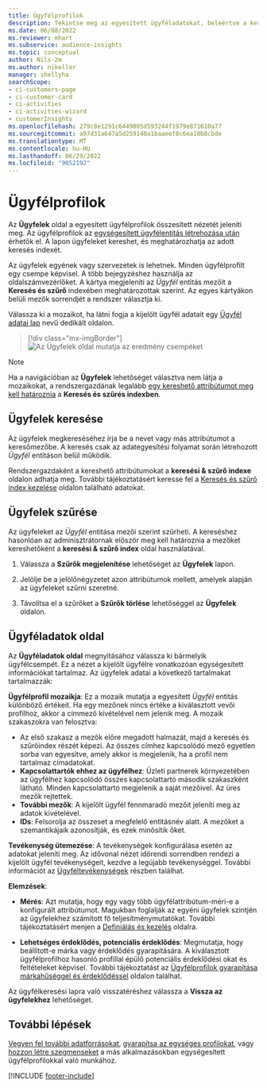 ```yaml
---
title: Ügyfélprofilok
description: Tekintse meg az egyesített ügyféladatokat, beleértve a keresés és a szűrés használatát
ms.date: 06/08/2022
ms.reviewer: mhart
ms.subservice: audience-insights
ms.topic: conceptual
author: Nils-2m
ms.author: nikeller
manager: shellyha
searchScope:
- ci-customers-page
- ci-customer-card
- ci-activities
- ci-activities-wizard
- customerInsights
ms.openlocfilehash: 279c8e1291c6449005d593244f1979e871610a77
ms.sourcegitcommit: a97d31a647a5d259140a1baaeef8c6ea10b8cbde
ms.translationtype: MT
ms.contentlocale: hu-HU
ms.lasthandoff: 06/29/2022
ms.locfileid: "9052192"
---
```

# <a name="customer-profiles"></a>Ügyfélprofilok

Az **Ügyfelek** oldal a egyesített ügyfélprofilok összesített nézetét jeleníti meg. Az ügyfélprofilok az [egységesített ügyfélentitás létrehozása után](data-unification.md) érhetők el. A lapon ügyfeleket kereshet, és meghatározhatja az adott keresés indexét.

Az ügyfelek egyének vagy szervezetek is lehetnek. Minden ügyfélprofilt egy csempe képvisel. A több bejegyzéshez használja az oldalszámvezérlőket. A kártya megjeleníti az *Ügyfél* entitás mezőit a **Keresés és szűrő** indexében meghatározottak szerint. Az egyes kártyákon belüli mezők sorrendjét a rendszer választja ki.

Válassza ki a mozaikot, ha látni fogja a kijelölt ügyfél adatait egy [Ügyfél adatai lap](customer-profiles.md#customer-details-page) nevű dedikált oldalon.

> [!div class="mx-imgBorder"]
> ![Az Ügyfelek oldal mutatja az eredmény csempéket](media/customers-page-result-tiles-B2C.png "Az Ügyfelek oldal mutatja az eredmény csempéket")

> [!NOTE]
> Ha a navigációban az **Ügyfelek** lehetőséget választva nem látja a mozaikokat, a rendszergazdának legalább [egy kereshető attribútumot meg kell határoznia](search-filter-index.md) a **Keresés és szűrés indexben**.

## <a name="search-for-customers"></a>Ügyfelek keresése

Az ügyfelek megkereséséhez írja be a nevet vagy más attribútumot a keresőmezőbe. A keresés csak az adategyesítési folyamat során létrehozott *Ügyfél* entitáson belül működik.

Rendszergazdaként a kereshető attribútumokat a **keresési & szűrő indexe** oldalon adhatja meg. További tájékoztatásért keresse fel a [Keresés és szűrő index kezelése](search-filter-index.md) oldalon található adatokat.

## <a name="filter-customers"></a>Ügyfelek szűrése

Az ügyfeleket az *Ügyfél* entitása mezői szerint szűrheti. A kereséshez hasonlóan az adminisztrátornak először meg kell határoznia a mezőket kereshetőként a **keresési & szűrő index** oldal használatával.

1. Válassza a **Szűrők megjelenítése** lehetőséget az **Ügyfelek** lapon.

1. Jelölje be a jelölőnégyzetet azon attribútumok mellett, amelyek alapján az ügyfeleket szűrni szeretné.

1. Távolítsa el a szűrőket a **Szűrők törlése** lehetőséggel az **Ügyfelek** oldalon.

## <a name="customer-details-page"></a>Ügyféladatok oldal

Az **Ügyféladatok oldal** megnyitásához válassza ki bármelyik ügyfélcsempét. Ez a nézet a kijelölt ügyfélre vonatkozóan egységesített információkat tartalmaz. Az ügyfelek adatai a következő tartalmakat tartalmazzák:

**Ügyfélprofil mozaikja**: Ez a mozaik mutatja a egyesített *Ügyfél* entitás különböző értékeit. Ha egy mezőnek nincs értéke a kiválasztott vevői profilhoz, akkor a címmező kivételével nem jelenik meg. A mozaik szakaszokra van felosztva:

- Az első szakasz a mezők előre megadott halmazát, majd a keresés és szűrőindex részét képezi. Az összes címhez kapcsolódó mező egyetlen sorba van egyesítve, amely akkor is megjelenik, ha a profil nem tartalmaz címadatokat.
- **Kapcsolattartók ehhez az ügyfélhez**: Üzleti partnerek környezetében az ügyfélhez kapcsolódó összes kapcsolattartó második szakaszként látható. Minden kapcsolattartó megjelenik a saját mezőivel. Az üres mezők rejtettek.
- **További mezők**: A kijelölt ügyfél fennmaradó mezőit jeleníti meg az adatok kivételével.
- **IDs**: Felsorolja az összeset a megfelelő entitásnév alatt. A mezőket a szemantikájaik azonosítják, és ezek minősítik őket.

**Tevékenység ütemezése**: A tevékenységek konfigurálása esetén az adatokat jeleníti meg. Az idővonal nézet időrendi sorrendben rendezi a kijelölt ügyfél tevékenységeit, kezdve a legújabb tevékenységgel. További információt az [Ügyféltevékenységek](activities.md) részben találhat.

**Elemzések**:

- **Mérés**: Azt mutatja, hogy egy vagy több ügyfélattribútum-méri-e a konfigurált attribútumot. Magukban foglalják az egyéni ügyfelek szintjén az ügyfelekhez számított fő teljesítménymutatókat. További tájékoztatásért menjen a [Definiálás és kezelés](measures.md) oldalra.

- **Lehetséges érdeklődés, potenciális érdeklődés**: Megmutatja, hogy beállított-e márka vagy érdeklődés gyarapítására. A kiválasztott ügyfélprofilhoz hasonló profillal épülő potenciális érdeklődési okat és feltételeket képvisel. További tájékoztatást az [Ügyfélprofilok gyarapítása márkahűséggel és érdeklődéssel](enrichment-microsoft.md) oldalon találhat.

Az ügyfélkeresési lapra való visszatéréshez válassza a **Vissza az ügyfelekhez** lehetőséget.

## <a name="next-steps"></a>További lépések

[Vegyen fel további adatforrásokat](data-sources.md), [gyarapítsa az egységes profilokat](enrichment-hub.md), vagy [hozzon létre szegmenseket](segments.md) a más alkalmazásokban egységesített ügyfélprofilokkal való munkához.

[!INCLUDE [footer-include](includes/footer-banner.md)]
